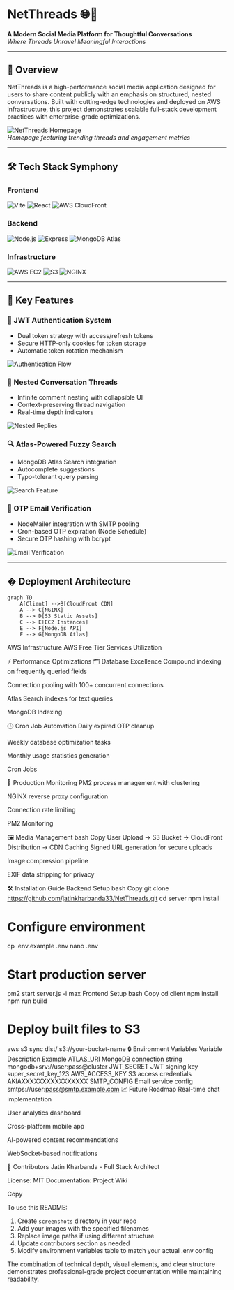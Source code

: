 # NetThreads 🌐🧵

**A Modern Social Media Platform for Thoughtful Conversations**  
*Where Threads Unravel Meaningful Interactions*

---

## 🚀 Overview
NetThreads is a high-performance social media application designed for users to share content publicly with an emphasis on structured, nested conversations. Built with cutting-edge technologies and deployed on AWS infrastructure, this project demonstrates scalable full-stack development practices with enterprise-grade optimizations.

![NetThreads Homepage](./screenshots/homepage.png)  
*Homepage featuring trending threads and engagement metrics*

---

## 🛠️ Tech Stack Symphony

### Frontend
![Vite](https://img.shields.io/badge/Vite-B73BFE?style=for-the-badge&logo=vite&logoColor=FFD62E)
![React](https://img.shields.io/badge/React-20232A?style=for-the-badge&logo=react&logoColor=61DAFB)
![AWS CloudFront](https://img.shields.io/badge/CloudFront-FF9900?style=for-the-badge&logo=amazonaws&logoColor=white)

### Backend
![Node.js](https://img.shields.io/badge/Node.js-339933?style=for-the-badge&logo=nodedotjs&logoColor=white)
![Express](https://img.shields.io/badge/Express-000000?style=for-the-badge&logo=express&logoColor=white)
![MongoDB Atlas](https://img.shields.io/badge/MongoDB-47A248?style=for-the-badge&logo=mongodb&logoColor=white)

### Infrastructure
![AWS EC2](https://img.shields.io/badge/EC2-FF9900?style=for-the-badge&logo=amazonec2&logoColor=white)
![S3](https://img.shields.io/badge/S3-569A31?style=for-the-badge&logo=amazons3&logoColor=white)
![NGINX](https://img.shields.io/badge/NGINX-009639?style=for-the-badge&logo=nginx&logoColor=white)

---

## 🔑 Key Features

### 🔐 JWT Authentication System
- Dual token strategy with access/refresh tokens
- Secure HTTP-only cookies for token storage
- Automatic token rotation mechanism

![Authentication Flow](./screenshots/jwt_flow.png)

### 🧬 Nested Conversation Threads
- Infinite comment nesting with collapsible UI
- Context-preserving thread navigation
- Real-time depth indicators

![Nested Replies](./screenshots/nested_replies.png)

### 🔍 Atlas-Powered Fuzzy Search
- MongoDB Atlas Search integration
- Autocomplete suggestions
- Typo-tolerant query parsing

![Search Feature](./screenshots/search_feature.png)

### 📧 OTP Email Verification
- NodeMailer integration with SMTP pooling
- Cron-based OTP expiration (Node Schedule)
- Secure OTP hashing with bcrypt

![Email Verification](./screenshots/email_verification.png)

---

## �️ Deployment Architecture

```mermaid
graph TD
    A[Client] -->B[CloudFront CDN]
    A --> C[NGINX]
    B --> D[S3 Static Assets]
    C --> E[EC2 Instances]
    E --> F[Node.js API]
    F --> G[MongoDB Atlas]
```

AWS Infrastructure
AWS Free Tier Services Utilization

⚡ Performance Optimizations
🗂️ Database Excellence
Compound indexing on frequently queried fields

Connection pooling with 100+ concurrent connections

Atlas Search indexes for text queries

MongoDB Indexing

🕒 Cron Job Automation
Daily expired OTP cleanup

Weekly database optimization tasks

Monthly usage statistics generation

Cron Jobs

🚦 Production Monitoring
PM2 process management with clustering

NGINX reverse proxy configuration

Connection rate limiting

PM2 Monitoring

🖼️ Media Management
bash
Copy
User Upload -> S3 Bucket -> CloudFront Distribution -> CDN Caching
Signed URL generation for secure uploads

Image compression pipeline

EXIF data stripping for privacy

🛠️ Installation Guide
Backend Setup
bash
Copy
git clone https://github.com/jatinkharbanda33/NetThreads.git
cd server
npm install

# Configure environment
cp .env.example .env
nano .env

# Start production server
pm2 start server.js -i max
Frontend Setup
bash
Copy
cd client
npm install
npm run build

# Deploy built files to S3
aws s3 sync dist/ s3://your-bucket-name
🔒 Environment Variables
Variable	Description	Example
ATLAS_URI	MongoDB connection string	mongodb+srv://user:pass@cluster
JWT_SECRET	JWT signing key	super_secret_key_123
AWS_ACCESS_KEY	S3 access credentials	AKIAXXXXXXXXXXXXXXXX
SMTP_CONFIG	Email service config	smtps://user:pass@smtp.example.com
📈 Future Roadmap
Real-time chat implementation

User analytics dashboard

Cross-platform mobile app

AI-powered content recommendations

WebSocket-based notifications

🤝 Contributors
Jatin Kharbanda - Full Stack Architect

License: MIT
Documentation: Project Wiki

Copy

To use this README:
1. Create `screenshots` directory in your repo
2. Add your images with the specified filenames
3. Replace image paths if using different structure
4. Update contributors section as needed
5. Modify environment variables table to match your actual .env config

The combination of technical depth, visual elements, and clear structure demonstrates professional-grade project documentation while maintaining readability.
